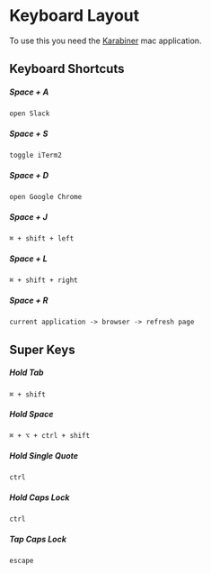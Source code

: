 Keyboard Layout
===============

To use this you need the [Karabiner](https://pqrs.org/osx/karabiner/) mac application.


Keyboard Shortcuts
------------------

##### Space + A
`open Slack`

##### Space + S
`toggle iTerm2`

##### Space + D
`open Google Chrome`

##### Space + J
`⌘ + shift + left`

##### Space + L
`⌘ + shift + right`

##### Space + R
`current application -> browser -> refresh page`

Super Keys
----------

##### Hold Tab
`⌘ + shift`

##### Hold Space
`⌘ + ⌥ + ctrl + shift`

##### Hold Single Quote
`ctrl`

##### Hold Caps Lock
`ctrl`

##### Tap Caps Lock
`escape`
